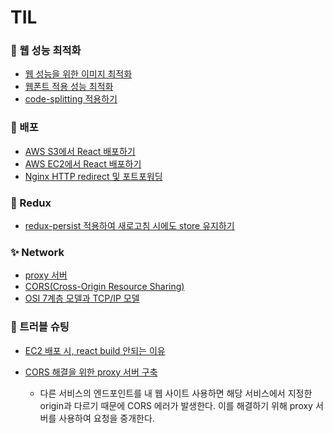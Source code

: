 # TIL

### 🥥 웹 성능 최적화

- [웹 성능을 위한 이미지 최적화](Web/%EC%9B%B9%20%EC%84%B1%EB%8A%A5%EC%9D%84%20%EC%9C%84%ED%95%9C%20%EC%9D%B4%EB%AF%B8%EC%A7%80%20%EC%B5%9C%EC%A0%81%ED%99%94.md#웹-성능을-위한-이미지-최적화)
- [웹폰트 적용 성능 최적화](Web/%EC%9B%B9%ED%8F%B0%ED%8A%B8%20%EC%A0%81%EC%9A%A9%20%EC%84%B1%EB%8A%A5%20%EC%B5%9C%EC%A0%81%ED%99%94.md#웹폰트-적용-성능-최적화)
- [code-splitting 적용하기](Web/CRA%20%ED%94%84%EB%A1%9C%EC%A0%9D%ED%8A%B8%EC%97%90%20code-splitting%20%EC%A0%81%EC%9A%A9%ED%95%98%EA%B8%B0.md#cra-프로젝트에-code-splitting-적용하기)

### 🥑 배포

- [AWS S3에서 React 배포하기](%08Distribute/AWS%20S3%20React%20%EB%B0%B0%ED%8F%AC.md#aws-s3-react-배포)
- [AWS EC2에서 React 배포하기](%08Distribute/AWS%20EC2%20React%20%EB%B0%B0%ED%8F%AC.md#aws-ec2-react-배포)
- [Nginx HTTP redirect 및 포트포워딩](%08Distribute/Nginx%20HTTP%20redirect%20%EB%B0%8F%20%ED%8F%AC%ED%8A%B8%ED%8F%AC%EC%9B%8C%EB%94%A9.md#nginx-http-redirect-및-포트포워딩)

### 🥭 Redux

- [redux-persist 적용하여 새로고침 시에도 store 유지하기](Redux/redux-persist%20%EC%A0%81%EC%9A%A9%ED%95%98%EA%B8%B0.md#redux-persist-적용하여-새로고침-시에도-store-유지하기)

### ✨ Network

- [proxy 서버](Network/proxy%20%EC%84%9C%EB%B2%84.md#proxy-서버)
- [CORS(Cross-Origin Resource Sharing)](<Network/CORS(Cross-Origin%20Resource%20Sharing).md#corscross-origin-resource-sharing>)
- [OSI 7계층 모델과 TCP/IP 모델](Network/OSI%207%EA%B3%84%EC%B8%B5%20%EB%AA%A8%EB%8D%B8%EA%B3%BC%20TCP-IP%20%EB%AA%A8%EB%8D%B8.md#osi-7계층-모델과-tcpip-모델)

### 🚨 트러블 슈팅

- [EC2 배포 시, react build 안되는 이유](%08Distribute/AWS%20EC2%20React%20%EB%B0%B0%ED%8F%AC.md#ec2-배포-시-react-build-안되는-이유)
- [CORS 해결을 위한 proxy 서버 구축](Javascript/CORS%20%ED%95%B4%EA%B2%B0%EC%9D%84%20%EC%9C%84%ED%95%9C%20proxy%20%EC%84%9C%EB%B2%84%20%EA%B5%AC%EC%B6%95.md#cors-해결을-위한-proxy-서버-구축)

  - 다른 서비스의 엔드포인트를 내 웹 사이트 사용하면 해당 서비스에서 지정한 origin과 다르기 때문에 CORS 에러가 발생한다. 이를 해결하기 위해 proxy 서버를 사용하여 요청을 중개한다.

